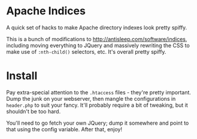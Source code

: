 # Apache Indices

A quick set of hacks to make Apache directory indexes look pretty spiffy.

This is a bunch of modifications to http://antisleep.com/software/indices, including moving everything to JQuery and massively rewriting the CSS to make use of `:nth-child()` selectors, etc. It's overall pretty spiffy.

# Install

Pay extra-special attention to the `.htaccess` files - they're pretty important. Dump the junk on your webserver, then mangle the configurations in `header.php` to suit your fancy. It'll probably require a bit of tweaking, but it shouldn't be too hard.

You'll need to go fetch your own JQuery; dump it somewhere and point to that using the config variable. After that, enjoy!